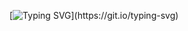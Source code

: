 [![Typing SVG](https://readme-typing-svg.demolab.com?font=Fira+Code&letterSpacing=+0.2rem&pause=1000&color=FCE300&center=true&multiline=true&width=500&height=100&lines=I+am+torchbearer;and+I+will+not+give+up+on+him+.)](https://git.io/typing-svg)
